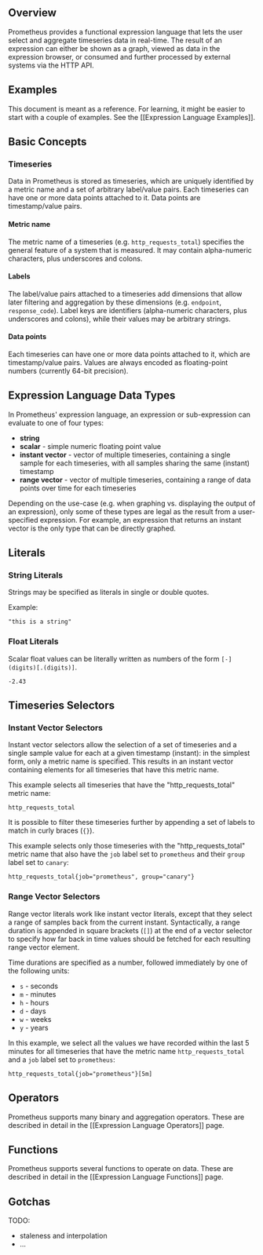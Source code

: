 ## Overview

Prometheus provides a functional expression language that lets the user select and aggregate timeseries data in real-time. The result of an expression can either be shown as a graph, viewed as data in the expression browser, or consumed and further processed by external systems via the HTTP API.

## Examples

This document is meant as a reference. For learning, it might be easier to start with a couple of examples. See the [[Expression Language Examples]].

## Basic Concepts

### Timeseries

Data in Prometheus is stored as timeseries, which are uniquely identified by a metric name and a set of arbitrary label/value pairs. Each timeseries can have one or more data points attached to it. Data points are timestamp/value pairs.

#### Metric name
The metric name of a timeseries (e.g. `http_requests_total`) specifies the general feature of a system that is measured. It may contain alpha-numeric characters, plus underscores and colons.

#### Labels
The label/value pairs attached to a timeseries add dimensions that allow later filtering and aggregation by these dimensions (e.g. `endpoint`, `response_code`). Label keys are identifiers (alpha-numeric characters, plus underscores and colons), while their values may be arbitrary strings.

#### Data points
Each timeseries can have one or more data points attached to it, which are timestamp/value pairs. Values are always encoded as floating-point numbers (currently 64-bit precision).

## Expression Language Data Types

In Prometheus' expression language, an expression or sub-expression can evaluate to one of four types:

* **string**
* **scalar** - simple numeric floating point value
* **instant vector** - vector of multiple timeseries, containing a single sample for each timeseries, with all samples sharing the same (instant) timestamp
* **range vector** - vector of multiple timeseries, containing a range of data points over time for each timeseries

Depending on the use-case (e.g. when graphing vs. displaying the output of an expression), only some of these types are legal as the result from a user-specified expression. For example, an expression that returns an instant vector is the only type that can be directly graphed.

## Literals

### String Literals

Strings may be specified as literals in single or double quotes.

Example:

    "this is a string"

### Float Literals

Scalar float values can be literally written as numbers of the form `[-](digits)[.(digits)]`.

    -2.43

## Timeseries Selectors

### Instant Vector Selectors

Instant vector selectors allow the selection of a set of timeseries and a single sample value for each at a given timestamp (instant): in the simplest form, only a metric name is specified. This results in an instant vector containing elements for all timeseries that have this metric name.

This example selects all timeseries that have the "http_requests_total" metric name:

    http_requests_total

It is possible to filter these timeseries further by appending a set of labels to match in curly braces (`{}`).

This example selects only those timeseries with the "http_requests_total" metric name that also have the `job` label set to `prometheus` and their `group` label set to `canary`:

    http_requests_total{job="prometheus", group="canary"}

### Range Vector Selectors

Range vector literals work like instant vector literals, except that they select a range of samples back from the current instant. Syntactically, a range duration is appended in square brackets (`[]`) at the end of a vector selector to specify how far back in time values should be fetched for each resulting range vector element.

Time durations are specified as a number, followed immediately by one of the following units:

* `s` - seconds
* `m` - minutes
* `h` - hours
* `d` - days
* `w` - weeks
* `y` - years

In this example, we select all the values we have recorded within the last 5 minutes for all timeseries that have the metric name `http_requests_total` and a `job` label set to `prometheus`:

    http_requests_total{job="prometheus"}[5m]

## Operators

Prometheus supports many binary and aggregation operators. These are described in detail in the [[Expression Language Operators]] page.

## Functions

Prometheus supports several functions to operate on data. These are described in detail in the [[Expression Language Functions]] page.

## Gotchas

TODO:
* staleness and interpolation
* ...